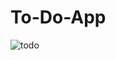 # To-Do-App

![todo](https://github.com/iremkxyx/To-Do-App/assets/115929821/26cff836-e127-4d6f-af74-783e3c372f95)
